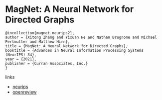 # MagNet: A Neural Network for Directed Graphs

```
@incollection{magnet_neurips21,
author = {Xitong Zhang and Yixuan He and Nathan Brugnone and Michael Perlmutter and Matthew Hirn},
title = {MagNet: A Neural Network for Directed Graphs},
booktitle = {Advances in Neural Information Processing Systems (NeurIPS) 34},
year = {2021},
publisher = {Curran Associates, Inc.}
}
```

links
- [neurips](https://neurips.cc/Conferences/2021/ScheduleMultitrack?event=26382)
- [openreview](https://openreview.net/forum?id=TRDAFiwDq8A)

